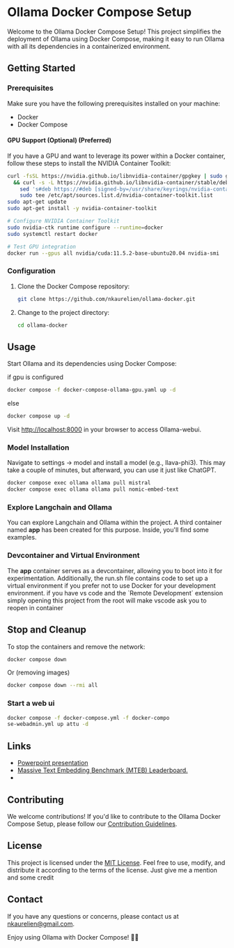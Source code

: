 # Ollama Docker Compose Setup

Welcome to the Ollama Docker Compose Setup! This project simplifies the deployment of Ollama using Docker Compose, making it easy to run Ollama with all its dependencies in a containerized environment.

## Getting Started

### Prerequisites
Make sure you have the following prerequisites installed on your machine:

- Docker
- Docker Compose

#### GPU Support (Optional) (Preferred)

If you have a GPU and want to leverage its power within a Docker container, follow these steps to install the NVIDIA Container Toolkit:

```bash
curl -fsSL https://nvidia.github.io/libnvidia-container/gpgkey | sudo gpg --dearmor -o /usr/share/keyrings/nvidia-container-toolkit-keyring.gpg \
  && curl -s -L https://nvidia.github.io/libnvidia-container/stable/deb/nvidia-container-toolkit.list | \
    sed 's#deb https://#deb [signed-by=/usr/share/keyrings/nvidia-container-toolkit-keyring.gpg] https://#g' | \
    sudo tee /etc/apt/sources.list.d/nvidia-container-toolkit.list
sudo apt-get update
sudo apt-get install -y nvidia-container-toolkit

# Configure NVIDIA Container Toolkit
sudo nvidia-ctk runtime configure --runtime=docker
sudo systemctl restart docker

# Test GPU integration
docker run --gpus all nvidia/cuda:11.5.2-base-ubuntu20.04 nvidia-smi
```

### Configuration

1. Clone the Docker Compose repository:

    ```bash
    git clone https://github.com/nkaurelien/ollama-docker.git
    ```

2. Change to the project directory:

    ```bash
    cd ollama-docker
    ```

## Usage

Start Ollama and its dependencies using Docker Compose:

if gpu is configured
```bash
docker compose -f docker-compose-ollama-gpu.yaml up -d
```

else
```bash
docker compose up -d
```

Visit [http://localhost:8000](http://localhost:8000) in your browser to access Ollama-webui.

### Model Installation

Navigate to settings -> model and install a model (e.g., llava-phi3). This may take a couple of minutes, but afterward, you can use it just like ChatGPT.

```bash
docker compose exec ollama ollama pull mistral
docker compose exec ollama ollama pull nomic-embed-text
```

### Explore Langchain and Ollama

You can explore Langchain and Ollama within the project. A third container named **app** has been created for this purpose. Inside, you'll find some examples.

### Devcontainer and Virtual Environment

The **app** container serves as a devcontainer, allowing you to boot into it for experimentation. Additionally, the run.sh file contains code to set up a virtual environment if you prefer not to use Docker for your development environment.
if you have vs code and the `Remote Development´ extension simply opening this project from the root will make vscode ask you to reopen in container
## Stop and Cleanup

To stop the containers and remove the network:

```bash
docker compose down
```
Or (removing images)
```bash
docker compose down --rmi all
```
### Start a web  ui
```bash
docker compose -f docker-compose.yml -f docker-compo
se-webadmin.yml up attu -d
```

## Links

- [Powerpoint presentation](https://docs.google.com/presentation/d/18R9XPGP-rDguz3WXDspLL12kYx9648pusJM5uApxdBw/edit?usp=sharing)
- [Massive Text Embedding Benchmark (MTEB) Leaderboard.](https://huggingface.co/spaces/mteb/leaderboard)
- 

## Contributing

We welcome contributions! If you'd like to contribute to the Ollama Docker Compose Setup, please follow our [Contribution Guidelines](CONTRIBUTING.md).


## License

This project is licensed under the [MIT License](LICENSE). Feel free to use, modify, and distribute it according to the terms of the license. Just give me a mention and some credit

## Contact

If you have any questions or concerns, please contact us at [nkaurelien@gmail.com](mailto:nkaurelien@gmail.com).

Enjoy using Ollama with Docker Compose! 🐳🚀
